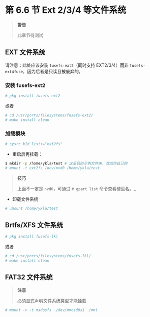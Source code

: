 # 第 6.6 节 Ext 2/3/4 等文件系统

>**警告**
>
> 此章节待测试

## EXT 文件系统

请注意：此处应该安装 `fusefs-ext2`（同时支持 EXT2/3/4）而非 `fusefs-ext4fuse`，因为后者是只读且被废弃的。

### 安装 fusefs-ext2

```sh
# pkg install fusefs-ext2
```

或者

```sh
# cd /usr/ports/filesystems/fusefs-ext2/ 
# make install clean
```

### 加载模块

```sh
# sysrc kld_list+="ext2fs"
```

- 重启后再挂载：

```sh
$ mkdir -p /home/ykla/test # 这是我的示例文件夹，改成你自己的
# mount -t ext2fs /dev/nvd0 /home/ykla/test
```

>**技巧**
>
>上面不一定是 `nvd0`，可通过 `# gpart list` 命令查看硬盘名。_

- 卸载文件系统

```sh
# umount /home/ykla/test
```

## Brtfs/XFS 文件系统

```sh
# pkg install fusefs-lkl
```

或者

```sh
# cd /usr/ports/filesystems/fusefs-lkl/ 
# make install clean
```

## FAT32 文件系统

>**注意**
>
>必须显式声明文件系统类型才能挂载

```sh
# mount -v -t msdosfs  /dev/mmcsd0s1  /mnt
```
